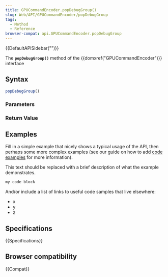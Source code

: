 ```yaml
---
title: GPUCommandEncoder.popDebugGroup()
slug: Web/API/GPUCommandEncoder/popDebugGroup
tags:
  - Method
  - Reference
browser-compat: api.GPUCommandEncoder.popDebugGroup
---
```

{{DefaultAPISidebar("")}}

The **`popDebugGroup()`** method of the {{domxref("GPUCommandEncoder")}} interface 

## Syntax

```js
popDebugGroup()
```

### Parameters



### Return Value



## Examples

Fill in a simple example that nicely shows a typical usage of the API, then perhaps some more complex examples (see our guide on how to add [code examples](/en-US/docs/MDN/Contribute/Structures/Code_examples) for more information).

This text should be replaced with a brief description of what the example demonstrates.

```js
my code block
```

And/or include a list of links to useful code samples that live elsewhere:

*   x
*   y
*   z

## Specifications

{{Specifications}}

## Browser compatibility

{{Compat}}

